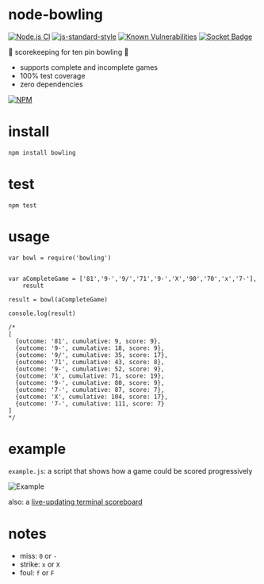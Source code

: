 
# node-bowling

[![Node.js CI](https://github.com/tphummel/node-bowling/actions/workflows/main.yml/badge.svg)](https://github.com/tphummel/node-bowling/actions/workflows/main.yml) [![js-standard-style](https://img.shields.io/badge/code%20style-standard-brightgreen.svg?style=flat)](https://github.com/feross/standard) [![Known Vulnerabilities](https://snyk.io/test/github/tphummel/node-bowling/badge.svg?targetFile=package.json)](https://snyk.io/test/github/tphummel/node-bowling?targetFile=package.json) [![Socket Badge](https://socket.dev/api/badge/npm/package/bowling)](https://socket.dev/npm/package/bowling)

 📝 scorekeeping for ten pin bowling 🎳

 - supports complete and incomplete games
 - 100% test coverage
 - zero dependencies

[![NPM](https://nodei.co/npm/bowling.png?downloads=true)](https://nodei.co/npm/bowling/)

# install

    npm install bowling

# test

    npm test

# usage

    var bowl = require('bowling')


    var aCompleteGame = ['81','9-','9/','71','9-','X','90','70','x','7-'],
        result

    result = bowl(aCompleteGame)

    console.log(result)

    /*
    [
      {outcome: '81', cumulative: 9, score: 9},
      {outcome: '9-', cumulative: 18, score: 9},
      {outcome: '9/', cumulative: 35, score: 17},
      {outcome: '71', cumulative: 43, score: 8},
      {outcome: '9-', cumulative: 52, score: 9},
      {outcome: 'X', cumulative: 71, score: 19},
      {outcome: '9-', cumulative: 80, score: 9},
      {outcome: '7-', cumulative: 87, score: 7},
      {outcome: 'X', cumulative: 104, score: 17},
      {outcome: '7-', cumulative: 111, score: 7}
    ]
    */

# example

`example.js`: a script that shows how a game could be scored progressively

![Example](http://i.imgur.com/A9NlY6W.gif)

also: a [live-updating terminal scoreboard](https://gist.github.com/tphummel/f757412870387c9897b9)

# notes

- miss: `0` or `-`
- strike: `x` or `X`
- foul: `f` or `F`
